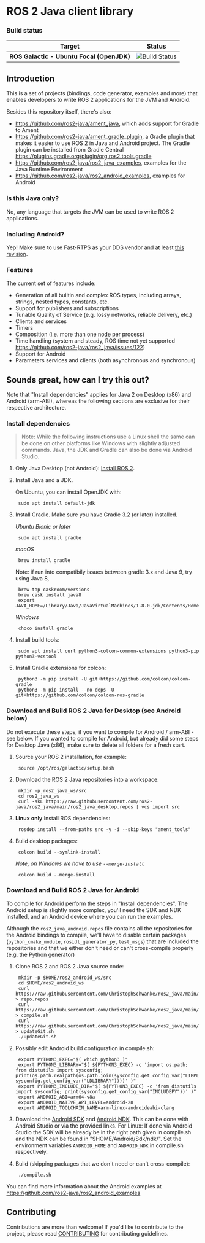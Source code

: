 # ROS 2 Java client library

### Build status

| Target                                    | Status        |
|-------------------------------------------|---------------|
| **ROS Galactic - Ubuntu Focal (OpenJDK)** | ![Build Status](https://github.com/ros2-java/ros2_java/workflows/CI/badge.svg?branch=main) |

## Introduction

This is a set of projects (bindings, code generator, examples and more) that enables developers to write ROS 2
applications for the JVM and Android.

Besides this repository itself, there's also:
- https://github.com/ros2-java/ament_java, which adds support for Gradle to Ament
- https://github.com/ros2-java/ament_gradle_plugin, a Gradle plugin that makes it easier to use ROS 2 in Java and Android project. The Gradle plugin can be installed from Gradle Central https://plugins.gradle.org/plugin/org.ros2.tools.gradle
- https://github.com/ros2-java/ros2_java_examples, examples for the Java Runtime Environment
- https://github.com/ros2-java/ros2_android_examples, examples for Android

### Is this Java only?

No, any language that targets the JVM can be used to write ROS 2 applications.

### Including Android?

Yep! Make sure to use Fast-RTPS as your DDS vendor and at least [this revision](https://github.com/eProsima/Fast-RTPS/commit/5301ef203d45528a083821c3ba582164d782360b).

### Features

The current set of features include:
- Generation of all builtin and complex ROS types, including arrays, strings, nested types, constants, etc.
- Support for publishers and subscriptions
- Tunable Quality of Service (e.g. lossy networks, reliable delivery, etc.)
- Clients and services
- Timers
- Composition (i.e. more than one node per process)
- Time handling (system and steady, ROS time not yet supported https://github.com/ros2-java/ros2_java/issues/122)
- Support for Android
- Parameters services and clients (both asynchronous and synchronous)

## Sounds great, how can I try this out?

Note that "Install dependencies" applies for Java 2 on Desktop (x86) and Android (arm-ABI), whereas the following sections are exclusive for their respective architecture.

### Install dependencies

> Note: While the following instructions use a Linux shell the same can be done on other platforms like Windows with slightly adjusted commands. Java, the JDK and Gradle can also be done via Android Studio.

1. Only Java Desktop (not Android): [Install ROS 2](https://index.ros.org/doc/ros2/Installation).

1. Install Java and a JDK.

    On Ubuntu, you can install OpenJDK with:

        sudo apt install default-jdk

1. Install Gradle.
Make sure you have Gradle 3.2 (or later) installed.

    *Ubuntu Bionic or later*

        sudo apt install gradle

    *macOS*

        brew install gradle

    Note: if run into compatibily issues between gradle 3.x and Java 9, try using Java 8,

        brew tap caskroom/versions
        brew cask install java8
        export JAVA_HOME=/Library/Java/JavaVirtualMachines/1.8.0.jdk/Contents/Home

    *Windows*

        choco install gradle

1. Install build tools:

        sudo apt install curl python3-colcon-common-extensions python3-pip python3-vcstool

1. Install Gradle extensions for colcon:

        python3 -m pip install -U git+https://github.com/colcon/colcon-gradle
        python3 -m pip install --no-deps -U git+https://github.com/colcon/colcon-ros-gradle

### Download and Build ROS 2 Java for Desktop (see Android below)

Do not execute these steps, if you want to compile for Android / arm-ABI - see below. If you wanted to compile for Android, but already did some steps for Desktop Java (x86), make sure to delete all folders for a fresh start.

1. Source your ROS 2 installation, for example:

        source /opt/ros/galactic/setup.bash

1. Download the ROS 2 Java repositories into a workspace:

        mkdir -p ros2_java_ws/src
        cd ros2_java_ws
        curl -skL https://raw.githubusercontent.com/ros2-java/ros2_java/main/ros2_java_desktop.repos | vcs import src

1. **Linux only** Install ROS dependencies:

        rosdep install --from-paths src -y -i --skip-keys "ament_tools"

1. Build desktop packages:

        colcon build --symlink-install

    *Note, on Windows we have to use `--merge-install`*

        colcon build --merge-install


### Download and Build ROS 2 Java for Android

To compile for Android perform the steps in "Install dependencies". The Android setup is slightly more complex, you'll need the SDK and NDK installed, and an Android device where you can run the examples.

Although the `ros2_java_android.repos` file contains all the repositories for the Android bindings to compile, we'll have to disable certain packages (`python_cmake_module`, `rosidl_generator_py`, `test_msgs`) that are included the repositories and that we either don't need or can't cross-compile properly (e.g. the Python generator)

1. Clone ROS 2 and ROS 2 Java source code:

        mkdir -p $HOME/ros2_android_ws/src
        cd $HOME/ros2_android_ws
        curl https://raw.githubusercontent.com/ChristophSchwanke/ros2_java/main/ros2_java_android.repos > repo.repos
        curl https://raw.githubusercontent.com/ChristophSchwanke/ros2_java/main/compile.sh > compile.sh
        curl https://raw.githubusercontent.com/ChristophSchwanke/ros2_java/main/updateGit.sh > updateGit.sh
        ./updateGit.sh

1. Possibly edit Android build configuration in compile.sh:

        export PYTHON3_EXEC="$( which python3 )"
        export PYTHON3_LIBRARY="$( ${PYTHON3_EXEC} -c 'import os.path; from distutils import sysconfig; print(os.path.realpath(os.path.join(sysconfig.get_config_var("LIBPL"), sysconfig.get_config_var("LDLIBRARY"))))' )"
        export PYTHON3_INCLUDE_DIR="$( ${PYTHON3_EXEC} -c 'from distutils import sysconfig; print(sysconfig.get_config_var("INCLUDEPY"))' )"
        export ANDROID_ABI=arm64-v8a
        export ANDROID_NATIVE_API_LEVEL=android-28
        export ANDROID_TOOLCHAIN_NAME=arm-linux-androideabi-clang

1. Download the [Android SDK](https://developer.android.com/studio/#downloads) and [Android NDK](https://developer.android.com/ndk/downloads/index.html). This can be done with Android Studio or via the provided links. For Linux: If done via Android Studio the SDK will be already be in the right path given in compile.sh and the NDK can be found in "$HOME/Android/Sdk/ndk/". Set the environment variables `ANDROID_HOME` and `ANDROID_NDK` in compile.sh respectively.

1. Build (skipping packages that we don't need or can't cross-compile):

        ./compile.sh

You can find more information about the Android examples at https://github.com/ros2-java/ros2_android_examples

## Contributing

Contributions are more than welcome!
If you'd like to contribute to the project, please read [CONTRIBUTING](CONTRIBUTING.md) for contributing guidelines.
